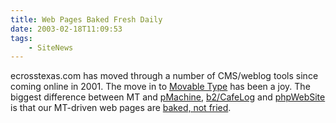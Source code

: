 ```yaml
---
title: Web Pages Baked Fresh Daily
date: 2003-02-18T11:09:53
tags:
    - SiteNews
---
```


ecrosstexas.com has moved through a number of CMS/weblog tools since coming online in 2001. The move in to [Movable Type](http://www.movabletype.org/) has been a joy. The biggest difference between MT and [pMachine](http://www.pmachine.com), [b2/CafeLog](http://www.cafelog.com) and [phpWebSite](http://phpwebsite.appstate.edu/) is that our MT-driven web pages are [baked, not fried](http://www.aaronsw.com/weblog/000404).
